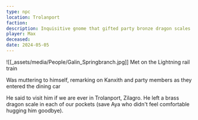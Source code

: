```yaml
---
type: npc
location: Trolanport
faction: 
description: Inquisitive gnome that gifted party bronze dragon scales
player: Max
deceased: 
date: 2024-05-05
---
```

![[_assets/media/People/Galin_Springbranch.jpg]]
Met on the Lightning rail train

Was muttering to himself, remarking on Kanxith and party members as they entered the dining car

He said to visit him if we are ever in Trolanport, Zilagro. He left a brass dragon scale in each of our pockets (save Aya who didn't feel comfortable hugging him goodbye).